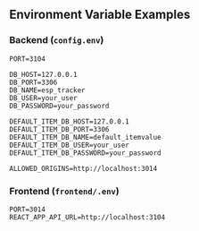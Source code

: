 ## Environment Variable Examples

### Backend (`config.env`)
```
PORT=3104

DB_HOST=127.0.0.1
DB_PORT=3306
DB_NAME=esp_tracker
DB_USER=your_user
DB_PASSWORD=your_password

DEFAULT_ITEM_DB_HOST=127.0.0.1
DEFAULT_ITEM_DB_PORT=3306
DEFAULT_ITEM_DB_NAME=default_itemvalue
DEFAULT_ITEM_DB_USER=your_user
DEFAULT_ITEM_DB_PASSWORD=your_password

ALLOWED_ORIGINS=http://localhost:3014
```

### Frontend (`frontend/.env`)
```
PORT=3014
REACT_APP_API_URL=http://localhost:3104
```


